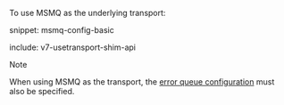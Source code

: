 To use MSMQ as the underlying transport:

snippet: msmq-config-basic

include: v7-usetransport-shim-api

> [!NOTE]
> When using MSMQ as the transport, the [error queue configuration](/nservicebus/recoverability/configure-error-handling.md) must also be specified.